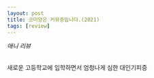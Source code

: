 ```yaml
---
layout: post
title: 코미양은 커뮤증입니다.(2021)
tags: [review]
---
```


<em>애니 리뷰</em><br>

<br>
새로운 고등학교에 입학하면서 엄청나게 심한 대인기피증